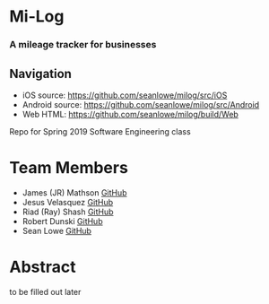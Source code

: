 # Mi-Log
### A mileage tracker for businesses

## Navigation

+ iOS source: https://github.com/seanlowe/milog/src/iOS
+ Android source: https://github.com/seanlowe/milog/src/Android
+ Web HTML: https://github.com/seanlowe/milog/build/Web

<p>
Repo for Spring 2019 Software Engineering class
</p>

# Team Members
<ul>
  <li>James (JR) Mathson <a href="https://github.com/sonofmath" target="_blank">GitHub</a></li> 
  <li>Jesus Velasquez <a href="https://github.com/chewy913" target="_blank">GitHub</a></li>
  <li>Riad (Ray) Shash <a href="https://github.com/Blackbird002" target="_blank">GitHub</a></li>
  <li>Robert Dunski <a href="https://github.com/rdunski" target="_blank">GitHub</a></li>
  <li>Sean Lowe <a href="https://github.com/seanlowe" target="_blank">GitHub</a></li>
</ul>

# Abstract
<p>
  to be filled out later
  </p>

